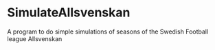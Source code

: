 # SimulateAllsvenskan
 A program to do simple simulations of seasons of the Swedish Football league Allsvenskan
